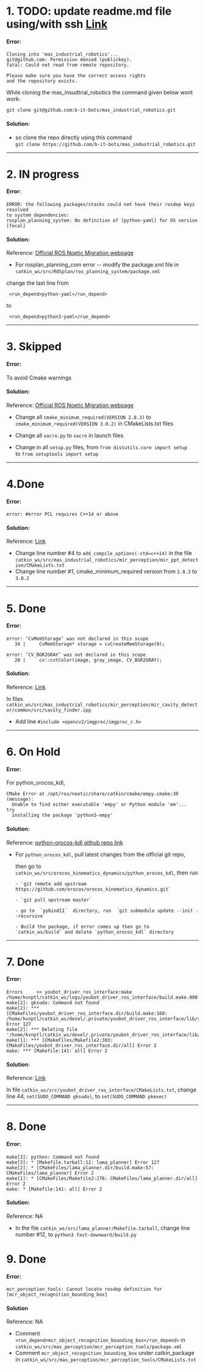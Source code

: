 # 1. TODO: update readme.md file using/with ssh [Link](https://docs.github.com/en/authentication/connecting-to-github-with-ssh/generating-a-new-ssh-key-and-adding-it-to-the-ssh-agent)

#### Error: 

```
Cloning into 'mas_industrial_robotics'...
git@github.com: Permission denied (publickey).
fatal: Could not read from remote repository.

Please make sure you have the correct access rights
and the repository exists.

```

While cloning the mas_insudtrial_robotics the command given below wont work: 

```
git clone git@github.com:b-it-bots/mas_industrial_robotics.git
```


#### Solution:  

- so clone the repo directly using this command  
`git clone https://github.com/b-it-bots/mas_industrial_robotics.git`


-----

# 2. IN progress

#### Error:

```
ERROR: the following packages/stacks could not have their rosdep keys resolved
to system dependencies:
rosplan_planning_system: No definition of [python-yaml] for OS version [focal]
```

#### Solution:

Reference: [Official ROS Noetic Migration webpage](http://wiki.ros.org/action/fullsearch/noetic/Migration?action=fullsearch&context=180&value=linkto%3A%22noetic%2FMigration%22)

- For rosplan_planning_com error -- modify the package.xml file in 
`catkin_ws/src/ROSplan/ros_planning_system/package.xml` 

change the last line from 

```
 <run_depend>python-yaml</run_depend> 
 ```
 
 to 

 ```
  <run_depend>python3-yaml</run_depend> 
```
-----

# 3. Skipped

#### Error:

To avoid Cmake warnings

#### Solution: 

Reference: [Official ROS Noetic Migration webpage](http://wiki.ros.org/action/fullsearch/noetic/Migration?action=fullsearch&context=180&value=linkto%3A%22noetic%2FMigration%22)

- Change all `cmake_minimum_required(VERSION 2.8.3)` to `cmake_minimum_required(VERSION 3.0.2)` in CMakeLists.txt files

- Change all `xacro.py` to `xacro` in launch files 

- Change in all `setup.py` files,
from
`from distutils.core import setup`  
to
`from setuptools import setup`

-----

# 4.Done

#### Error:

```
error: #error PCL requires C++14 or above
```

#### Solution:

Reference: [Link](https://github.com/PointCloudLibrary/pcl/issues/2968)

- Change line number #4 to `add_compile_options(-std=c++14)`  in the file `catkin_ws/src/mas_industrial_robotics/mir_perception/mir_ppt_detection/CMakeLists.txt`
- Change line number #1, cmake_minimum_required version from `2.8.3` to `3.0.2`

-----

# 5. Done

#### Error:

```
error: ‘CvMemStorage’ was not declared in this scope
   34 |     CvMemStorage* storage = cvCreateMemStorage(0);
```

```
error: ‘CV_BGR2GRAY’ was not declared in this scope
   20 |     cv::cvtColor(image, gray_image, CV_BGR2GRAY);
```

#### Solution:

Reference: [Link](https://stackoverflow.com/a/11604986/6920365)

In files 
`catkin_ws/src/mas_industrial_robotics/mir_perception/mir_cavity_detector/common/src/cavity_finder.cpp`

- Add line `#include <opencv2/imgproc/imgproc_c.h>`

-----

# 6. On Hold

#### Error:

For python_orocos_kdl,
```
CMake Error at /opt/ros/noetic/share/catkin/cmake/empy.cmake:30 (message):
  Unable to find either executable 'empy' or Python module 'em'...  try
  installing the package 'python3-empy'
```

#### Solution:

Reference: [python-orocos-kdl github repo link](https://github.com/orocos/orocos_kinematics_dynamics.git)

- For `python_orocos_kdl`, pull latest changes from the official git repo,

  then go to `catkin_ws/src/orocos_kinematics_dynamics/python_orocos_kdl`, then run

      - `git remote add upstream https://github.com/orocos/orocos_kinematics_dynamics.git`

      - `git pull upstream master`

      - go to  `pybind11`  directory, run  `git submodule update --init --recursive`

      - Build the package, if error comes up then go to  `catkin_ws/build` and delete `python_orocos_kdl` directory

-----

# 7. Done

#### Error:

```
Errors     << youbot_driver_ros_interface:make /home/kvnptl/catkin_ws/logs/youbot_driver_ros_interface/build.make.000.log     
make[2]: gksudo: Command not found
make[2]: *** [CMakeFiles/youbot_driver_ros_interface.dir/build.make:160: /home/kvnptl/catkin_ws/devel/.private/youbot_driver_ros_interface/lib/youbot_driver_ros_interface/youbot_driver_ros_interface] Error 127
make[2]: *** Deleting file '/home/kvnptl/catkin_ws/devel/.private/youbot_driver_ros_interface/lib/youbot_driver_ros_interface/youbot_driver_ros_interface'
make[1]: *** [CMakeFiles/Makefile2:303: CMakeFiles/youbot_driver_ros_interface.dir/all] Error 2
make: *** [Makefile:141: all] Error 2
```

#### Solution:

Reference: [Link](https://askubuntu.com/a/1192202/922137)

In file `catkin_ws/src/youbot_driver_ros_interface/CMakeLists.txt`, change line 44, `set(SUDO_COMMAND gksudo)`, to `set(SUDO_COMMAND pkexec)`

-----

# 8. Done

#### Error:

```
make[3]: python: Command not found
make[3]: * [Makefile.tarball:12: lama_planner] Error 127
make[2]: * [CMakeFiles/lama_planner.dir/build.make:57: CMakeFiles/lama_planner] Error 2
make[1]: * [CMakeFiles/Makefile2:276: CMakeFiles/lama_planner.dir/all] Error 2
make: * [Makefile:141: all] Error 2
```

#### Solution:

Reference: NA

- In the file `catkin_ws/src/lama_planner/Makefile.tarball`, change line number #12, to `python3 fast-downward/build.py`

# 9. Done

#### Error:

```
mcr_perception_tools: Cannot locate rosdep definition for [mcr_object_recognition_bounding_box]
```

#### Solution

Reference: NA

- Comment `<run_depend>mcr_object_recognition_bounding_box</run_depend>` in `catkin_ws/src/mas_perception/mcr_perception_tools/package.xml` 
- Comment `mcr_object_recognition_bounding_box` under catkin_package in `catkin_ws/src/mas_perception/mcr_perception_tools/CMakeLists.txt`
